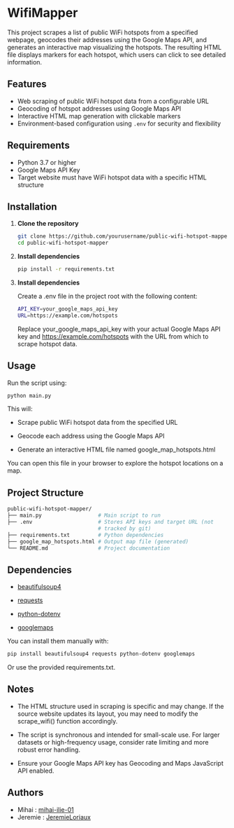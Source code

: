 # WifiMapper

This project scrapes a list of public WiFi hotspots from a specified webpage, geocodes their addresses using the Google Maps API, and generates an interactive map visualizing the hotspots. The resulting HTML file displays markers for each hotspot, which users can click to see detailed information.

## Features

- Web scraping of public WiFi hotspot data from a configurable URL
- Geocoding of hotspot addresses using Google Maps API
- Interactive HTML map generation with clickable markers
- Environment-based configuration using `.env` for security and flexibility

## Requirements

- Python 3.7 or higher
- Google Maps API Key
- Target website must have WiFi hotspot data with a specific HTML structure

## Installation

1. **Clone the repository**
   ```bash
   git clone https://github.com/yourusername/public-wifi-hotspot-mapper.git
   cd public-wifi-hotspot-mapper
2. **Install dependencies**
    ```bash
    pip install -r requirements.txt
3. **Install dependencies**

    Create a .env file in the project root with the following content:
    ```bash
    API_KEY=your_google_maps_api_key
    URL=https://example.com/hotspots
    ``` 
    Replace your_google_maps_api_key with your actual Google Maps API key and https://example.com/hotspots with the URL from which to scrape hotspot data.
## Usage
Run the script using:
```bash
python main.py
``` 


This will:

- Scrape public WiFi hotspot data from the specified URL

- Geocode each address using the Google Maps API

- Generate an interactive HTML file named google_map_hotspots.html

You can open this file in your browser to explore the hotspot locations on a map.
## Project Structure
```bash
public-wifi-hotspot-mapper/
├── main.py                  # Main script to run
├── .env                     # Stores API keys and target URL (not 
                             # tracked by git)
├── requirements.txt         # Python dependencies
├── google_map_hotspots.html # Output map file (generated)
└── README.md                # Project documentation
```
## Dependencies
- [beautifulsoup4](https://pypi.org/project/beautifulsoup4/)

- [requests](https://pypi.org/project/requests/)

- [python-dotenv](https://pypi.org/project/python-dotenv/)

- [googlemaps](https://pypi.org/project/googlemaps/)

You can install them manually with:
```bash
pip install beautifulsoup4 requests python-dotenv googlemaps
```
Or use the provided requirements.txt.
## Notes
- The HTML structure used in scraping is specific and may change. If the source website updates its layout, you may need to modify the scrape_wifi() function accordingly.

- The script is synchronous and intended for small-scale use. For larger datasets or high-frequency usage, consider rate limiting and more robust error handling.

- Ensure your Google Maps API key has Geocoding and Maps JavaScript API enabled.

## Authors
- Mihai : [mihai-ilie-01](https://github.com/mihai-ilie-01)
- Jeremie : [JeremieLoriaux](https://github.com/JeremieLoriaux)